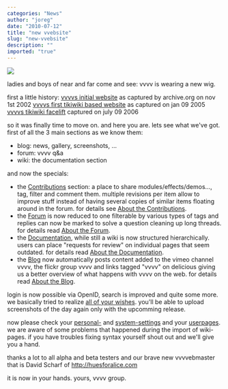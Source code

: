 ```yaml
---
categories: "News"
author: "joreg"
date: "2010-07-12"
title: "new vvebsite"
slug: "new-vvebsite"
description: ""
imported: "true"
---
```



![](vvvveb.png)

ladies and boys of near and far come and see: vvvv is wearing a new wig.

first a little history:
[vvvvs initial website](http://web.archive.org/web/20021101213348/http://vvvv.meso.net/) as captured by archive.org on nov 1st 2002
[vvvvs first tikiwiki based website](http://web.archive.org/web/20050205214212/vvvv.meso.net/tiki-index.php) as captured on jan 09 2005
[vvvvs tikiwiki facelift](http://web.archive.org/web/20061118180717/vvvv.org/tiki-index.php) captured on july 09 2006

so it was finally time to move on. and here you are. lets see what we've got. first of all the 3 main sections as we know them:
- blog: news, gallery, screenshots, ...
- forum: vvvv q&a
- wiki: the documentation section
 
and now the specials:
* the [Contributions](https://vvvv.org/contributions) section: a place to share modules/effects/demos..., tag, filter and comment them. multiple revisions per item allow to improve stuff instead of having several copies of similar items floating around in the forum. for details see [About the Contributions](https://vvvv.org/documentation/using-addons#contributions).
* the [Forum](https://discourse.vvvv.org/) is now reduced to one filterable by various types of tags and replies can now be marked to solve a question cleaning up long threads. for details read [About the Forum](https://discourse.vvvv.org).
* the [Documentation](https://betadocs.vvvv.org), while still a wiki is now structured hierarchically. users can place "requests for review" on individual pages that seem outdated. for details read [About the Documentation](https://betadocs.vvvv.org/).
* the [Blog](https://www.visualprogramming.net/blog/2009/) now automatically posts content added to the vimeo channel vvvv, the flickr group vvvv and links tagged "vvvv" on delicious giving us a better overview of what happens with vvvv on the web. for details read [About the Blog](https://www.visualprogramming.net/blog/2009/).

login is now possible via OpenID, search is improved and quite some more. we basically tried to realize [all of your wishes](http://legacy.vvvv.org/tiki-view_forum_thread.php?comments_parentId=28718&topics_threshold=0&topics_offset=3&topics_sort_mode=lastPost_desc&topics_find=&forumId=2). you'll be able to upload screenshots of the day again only with the upcomming release.

now please check your [personal-](https://vvvv.org/home/settings/personal) and [system-settings](https://vvvv.org/home/settings) and your [userpages](https://vvvv.org/users/list). we are aware of some problems that happened during the import of wiki-pages. if you have troubles fixing syntax yourself shout out and we'll give you a hand.  
 
thanks a lot to all alpha and beta testers and our brave new vvvvebmaster that is David Scharf of <http://huesforalice.com>

it is now in your hands. 
yours, vvvv group.
